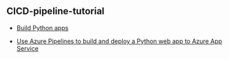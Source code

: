 ## CICD-pipeline-tutorial

- [Build Python apps](https://learn.microsoft.com/en-us/azure/devops/pipelines/ecosystems/python?view=azure-devops)

- [Use Azure Pipelines to build and deploy a Python web app to Azure App Service](https://learn.microsoft.com/en-us/azure/devops/pipelines/ecosystems/python-webapp?view=azure-devops&tabs=linux)
